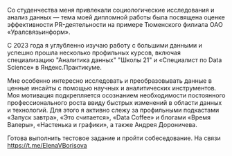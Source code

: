 Со студенчества меня привлекали социологические исследования и анализ данных — тема моей дипломной работы была посвящена оценке эффективности PR-деятельности на примере Тюменского филиала ОАО «Уралсвязьинформ».

С 2023 года я углубленно изучаю работу с большими данными и успешно прошла несколько профильных курсов, включая специализацию "Аналитика данных" "Школы 21" и «Специалист по Data Science» в Яндекс.Практикуме.

Мне особенно интересно исследовать и преобразовывать данные в ценные инсайты с помощью научных и аналитических инструментов. Моя мотивация подкрепляется осознанием необходимости постоянного профессионального роста ввиду быстрых изменений в области данных и технологий. Для этого я активно слежу за профильными подкастами «Запуск завтра», «Это считается», «Data Coffee» и блогами «Время Валеры», «Настенька и графики», а также Андрея Дороничева.

Готова выполнить тестовое задание и пройти собеседование. На связи https://t.me/ElenaVBorisova
